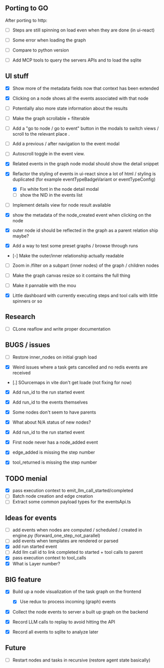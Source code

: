 ## Porting to GO

After porting to http:
- [ ] Steps are still spinning on load even when they are done (in ui-react)
- [ ] Some error when loading the graph

- [ ] Compare to python version
- [ ] Add MCP tools to query the servers APIs and to load the sqlite

## UI stuff

- [x] Show more of the metadata fields now that context has been extended
- [x] Clicking on a node shows all the events associated with that node
- [ ] Potentially also more state information about the results

- [ ] Make the graph scrollable + filterable
- [ ] Add a "go to node / go to event" button in the modals to switch views / scroll to the relevant place .
- [ ] Add a previous / after navigation to the event modal
- [ ] Autoscroll toggle in the event view.

- [x] Related events in the graph node modal should show the detail snippet

- [x] Refactor the styling of events in ui-react since a lot of html / styling
      is duplicated (for example eventTypeBadgeVariant or eventTypeConfig)

  - [x] Fix white font in the node detail modal
  - [ ] show the NID in the events list

- [ ] Implement details view for node result available

- [x] show the metadata of the node_created event when clicking on the node

- [x] outer node id should be reflected in the graph as a parent relation ship maybe?

- [x] Add a way to test some preset graphs / browse through runs

- [-] Make the outer/inner relationship actually readable
- [ ] Zoom in /filter on a subpart (inner nodes) of the graph / children nodes

- [ ] Make the graph canvas resize so it contains the full thing
- [ ] Make it pannable with the mou

- [x] Little dashboard with currently executing steps and tool calls with little spinners or so

## Research

- [ ] CLone reaflow and write proper documentation

## BUGS / issues

- [ ] Restore inner_nodes on initial graph load

- [x] Weird issues where a task gets cancelled and no redis events are received
- [.] SOurcemaps in vite don't get loade (not fixing for now)

- [x] Add run_id to the run started event
- [x] Add run_id to the events themselves

- [x] Some nodes don't seem to have parents
- [x] What about N/A status of new nodes?
- [x] Add run_id to the run started event
- [x] First node never has a node_added event
- [x] edge_added is missing the step number
- [x] tool_returned is missing the step number

## TODO menial

- [x] pass execution context to emit_llm_call_started/completed
- [ ] Batch node creation and edge creation
- [ ] Extract some common payload types for the eventsApi.ts

## Ideas for events

- [ ] add events when nodes are computed / scheduled / created in engine.py (forward_one_step_not_parallel)
- [ ] add events when templates are rendered or parsed
- [x] add run started event
- [ ] Add llm call id to link completed to started + tool calls to parent
- [x] pass execution context to tool_calls
- [x] What is Layer number?

## BIG feature

- [x] Build up a node visualization of the task graph on the frontend

  - [x] Use redux to process incoming (graph) events

- [x] Collect the node events to server a built up graph on the backend

- [x] Record LLM calls to replay to avoid hitting the API

- [x] Record all events to sqlite to analyze later

## Future

- [ ] Restart nodes and tasks in recursive (restore agent state basically)
